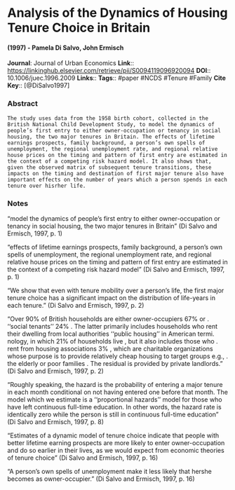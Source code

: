 # Analysis of the Dynamics of Housing Tenure Choice in Britain
#### (1997) - Pamela Di Salvo, John Ermisch
**Journal**: Journal of Urban Economics
**Link**:: https://linkinghub.elsevier.com/retrieve/pii/S0094119096920094
**DOI**:: 10.1006/juec.1996.2009
**Links**:: 
**Tags**:: #paper #NCDS #Tenure #Family 
**Cite Key**:: [@DiSalvo1997]

### Abstract

```
The study uses data from the 1958 birth cohort, collected in the British National Child Development Study, to model the dynamics of people’s first entry to either owner-occupation or tenancy in social housing, the two major tenures in Britain. The effects of lifetime earnings prospects, family background, a person’s own spells of unemployment, the regional unemployment rate, and regional relative house prices on the timing and pattern of first entry are estimated in the context of a competing risk hazard model. It also shows that, given the observed matrix of subsequent tenure transitions, these impacts on the timing and destination of first major tenure also have important effects on the number of years which a person spends in each tenure over hisrher life.
```

### Notes

“model the dynamics of people’s first entry to either owner-occupation or tenancy in social housing, the two major tenures in Britain” (Di Salvo and Ermisch, 1997, p. 1)

“effects of lifetime earnings prospects, family background, a person’s own spells of unemployment, the regional unemployment rate, and regional relative house prices on the timing and pattern of first entry are estimated in the context of a competing risk hazard model” (Di Salvo and Ermisch, 1997, p. 1)

“We show that even with tenure mobility over a person’s life, the first major tenure choice has a significant impact on the distribution of life-years in each tenure.” (Di Salvo and Ermisch, 1997, p. 2)

“Over 90% of British households are either owner-occupiers 67% or . ‘‘social tenants’’ 24% . The latter primarily includes households who rent their dwelling from local authorities ‘‘public housing’’ in American termi. nology, in which 21% of households live , but it also includes those who . rent from housing associations 3% , which are charitable organizations whose purpose is to provide relatively cheap housing to target groups e.g., . the elderly or poor families . The residual is provided by private landlords.” (Di Salvo and Ermisch, 1997, p. 2)

“Roughly speaking, the hazard is the probability of entering a major tenure in each month conditional on not having entered one before that month. The model which we estimate is a ‘‘proportional hazards’’ model for those who have left continuous full-time education. In other words, the hazard rate is identically zero while the person is still in continuous full-time education” (Di Salvo and Ermisch, 1997, p. 8)

“Estimates of a dynamic model of tenure choice indicate that people with better lifetime earning prospects are more likely to enter owner-occupation and do so earlier in their lives, as we would expect from economic theories of tenure choice” (Di Salvo and Ermisch, 1997, p. 16)

“A person’s own spells of unemployment make it less likely that hershe becomes as owner-occupier.” (Di Salvo and Ermisch, 1997, p. 16)